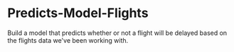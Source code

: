 # Predicts-Model-Flights
Build a model that predicts whether or not a flight will be delayed based on the flights data we've been working with. 
